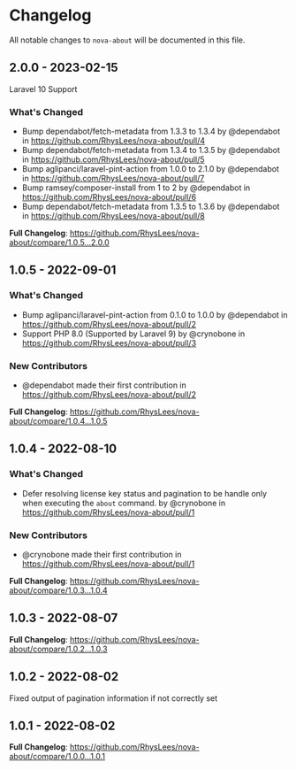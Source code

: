 # Changelog

All notable changes to `nova-about` will be documented in this file.

## 2.0.0 - 2023-02-15

Laravel 10 Support

### What's Changed

- Bump dependabot/fetch-metadata from 1.3.3 to 1.3.4 by @dependabot in https://github.com/RhysLees/nova-about/pull/4
- Bump dependabot/fetch-metadata from 1.3.4 to 1.3.5 by @dependabot in https://github.com/RhysLees/nova-about/pull/5
- Bump aglipanci/laravel-pint-action from 1.0.0 to 2.1.0 by @dependabot in https://github.com/RhysLees/nova-about/pull/7
- Bump ramsey/composer-install from 1 to 2 by @dependabot in https://github.com/RhysLees/nova-about/pull/6
- Bump dependabot/fetch-metadata from 1.3.5 to 1.3.6 by @dependabot in https://github.com/RhysLees/nova-about/pull/8

**Full Changelog**: https://github.com/RhysLees/nova-about/compare/1.0.5...2.0.0

## 1.0.5 - 2022-09-01

### What's Changed

- Bump aglipanci/laravel-pint-action from 0.1.0 to 1.0.0 by @dependabot in https://github.com/RhysLees/nova-about/pull/2
- Support PHP 8.0 (Supported by Laravel 9) by @crynobone in https://github.com/RhysLees/nova-about/pull/3

### New Contributors

- @dependabot made their first contribution in https://github.com/RhysLees/nova-about/pull/2

**Full Changelog**: https://github.com/RhysLees/nova-about/compare/1.0.4...1.0.5

## 1.0.4 - 2022-08-10

### What's Changed

- Defer resolving license key status and pagination to be handle only when executing the `about` command. by @crynobone in https://github.com/RhysLees/nova-about/pull/1

### New Contributors

- @crynobone made their first contribution in https://github.com/RhysLees/nova-about/pull/1

**Full Changelog**: https://github.com/RhysLees/nova-about/compare/1.0.3...1.0.4

## 1.0.3 - 2022-08-07

**Full Changelog**: https://github.com/RhysLees/nova-about/compare/1.0.2...1.0.3

## 1.0.2 - 2022-08-02

Fixed output of pagination information if not correctly set

## 1.0.1 - 2022-08-02

**Full Changelog**: https://github.com/RhysLees/nova-about/compare/1.0.0...1.0.1
